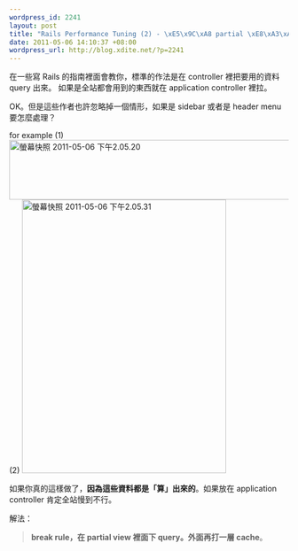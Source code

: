 ```yaml
--- 
wordpress_id: 2241
layout: post
title: "Rails Performance Tuning (2) - \xE5\x9C\xA8 partial \xE8\xA3\xA1\xE9\x9D\xA2\xE4\xB8\x8B query \xE5\x86\x8D\xE5\x81\x9A cache"
date: 2011-05-06 14:10:37 +08:00
wordpress_url: http://blog.xdite.net/?p=2241
---
```

在一些寫 Rails 的指南裡面會教你，標準的作法是在 controller 裡把要用的資料 query 出來。 如果是全站都會用到的東西就在 application controller 裡拉。

OK。但是這些作者也許忽略掉一個情形，如果是 sidebar 或者是 header menu 要怎麼處理？

for example
(1)
<a href="http://www.flickr.com/photos/xdite/5692657318/" title="螢幕快照 2011-05-06 下午2.05.20 by xdite, on Flickr"><img src="http://farm4.static.flickr.com/3589/5692657318_14fdfbbfcd_o.png" width="839" height="108" alt="螢幕快照 2011-05-06 下午2.05.20"></a>
(2)
<a href="http://www.flickr.com/photos/xdite/5692087577/" title="螢幕快照 2011-05-06 下午2.05.31 by xdite, on Flickr"><img src="http://farm3.static.flickr.com/2079/5692087577_a3b6756d02.jpg" width="368" height="494" alt="螢幕快照 2011-05-06 下午2.05.31"></a>

如果你真的這樣做了，<strong>因為這些資料都是「算」出來的</strong>。如果放在 application controller 肯定全站慢到不行。

解法：



<blockquote><strong>break rule，在 partial view 裡面下 query。外面再打一層 cache</strong>。</blockquote>

